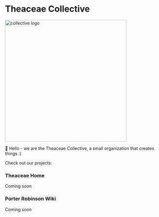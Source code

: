 # Theaceae Collective

<p align="left">
  <img width="400" alt="collective logo" src="https://raw.githubusercontent.com/CamelliaCommunity/.github/refs/heads/main/maintainedby8Bit.png">
</p>

👋 Hello - we are the Theaceae Collective, a small organization that creates things :)

Check out our projects:

### Theaceae Home
Coming soon

### Porter Robinson Wiki
Coming soon
